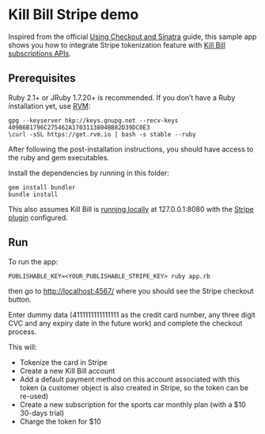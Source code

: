 Kill Bill Stripe demo
=====================

Inspired from the official [Using Checkout and Sinatra](https://stripe.com/docs/checkout/sinatra) guide, this sample app shows you how to integrate Stripe tokenization feature with [Kill Bill subscriptions APIs](http://docs.killbill.io/0.16/userguide_subscription.html).

Prerequisites
-------------

Ruby 2.1+ or JRuby 1.7.20+ is recommended. If you don’t have a Ruby installation yet, use [RVM](https://rvm.io/rvm/install):

```
gpg --keyserver hkp://keys.gnupg.net --recv-keys 409B6B1796C275462A1703113804BB82D39DC0E3
\curl -sSL https://get.rvm.io | bash -s stable --ruby
```

After following the post-installation instructions, you should have access to the ruby and gem executables.

Install the dependencies by running in this folder:

```
gem install bundler
bundle install
```

This also assumes Kill Bill is [running locally](http://docs.killbill.io/0.16/getting_started.html) at 127.0.0.1:8080 with the [Stripe plugin](https://github.com/killbill/killbill-stripe-plugin) configured.

Run
---

To run the app:

```
PUBLISHABLE_KEY=<YOUR_PUBLISHABLE_STRIPE_KEY> ruby app.rb
```

then go to [http://localhost:4567/](http://localhost:4567/) where you should see the Stripe checkout button.

Enter dummy data (4111111111111111 as the credit card number, any three digit CVC and any expiry date in the future work) and complete the checkout process.

This will:

* Tokenize the card in Stripe
* Create a new Kill Bill account
* Add a default payment method on this account associated with this token (a customer object is also created in Stripe, so the token can be re-used)
* Create a new subscription for the sports car monthly plan (with a $10 30-days trial)
* Charge the token for $10
